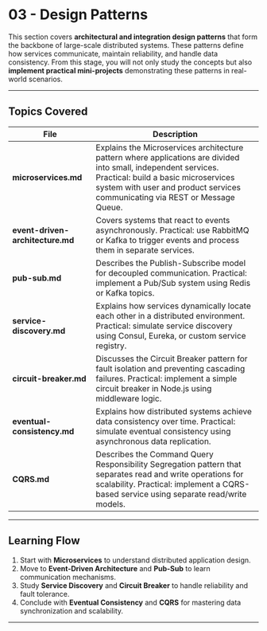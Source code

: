 # 03 - Design Patterns

This section covers **architectural and integration design patterns** that form the backbone of large-scale distributed systems.
These patterns define how services communicate, maintain reliability, and handle data consistency.
From this stage, you will not only study the concepts but also **implement practical mini-projects** demonstrating these patterns in real-world scenarios.

---

## Topics Covered

| File                             | Description                                                                                                                                                                                                                            |
| -------------------------------- | -------------------------------------------------------------------------------------------------------------------------------------------------------------------------------------------------------------------------------------- |
| **microservices.md**             | Explains the Microservices architecture pattern where applications are divided into small, independent services. Practical: build a basic microservices system with user and product services communicating via REST or Message Queue. |
| **event-driven-architecture.md** | Covers systems that react to events asynchronously. Practical: use RabbitMQ or Kafka to trigger events and process them in separate services.                                                                                          |
| **pub-sub.md**                   | Describes the Publish-Subscribe model for decoupled communication. Practical: implement a Pub/Sub system using Redis or Kafka topics.                                                                                                  |
| **service-discovery.md**         | Explains how services dynamically locate each other in a distributed environment. Practical: simulate service discovery using Consul, Eureka, or custom service registry.                                                              |
| **circuit-breaker.md**           | Discusses the Circuit Breaker pattern for fault isolation and preventing cascading failures. Practical: implement a simple circuit breaker in Node.js using middleware logic.                                                          |
| **eventual-consistency.md**      | Explains how distributed systems achieve data consistency over time. Practical: simulate eventual consistency using asynchronous data replication.                                                                                     |
| **CQRS.md**                      | Describes the Command Query Responsibility Segregation pattern that separates read and write operations for scalability. Practical: implement a CQRS-based service using separate read/write models.                                   |

---

## Learning Flow

1. Start with **Microservices** to understand distributed application design.
2. Move to **Event-Driven Architecture** and **Pub-Sub** to learn communication mechanisms.
3. Study **Service Discovery** and **Circuit Breaker** to handle reliability and fault tolerance.
4. Conclude with **Eventual Consistency** and **CQRS** for mastering data synchronization and scalability.

---

